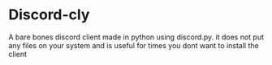 # Discord-cly
A bare bones discord client made in python using discord.py.
it does not put any files on your system and is useful for times you dont want to install the client
